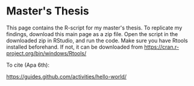 # Master's Thesis 

This page contains the R-script for my master's thesis. 
To replicate my findings, download this main page as a zip file. Open the script in the downloaded zip in RStudio, and run the code. 
Make sure you have Rtools installed beforehand. If not, it can be downloaded from https://cran.r-project.org/bin/windows/Rtools/

To cite (Apa 6th):


https://guides.github.com/activities/hello-world/
